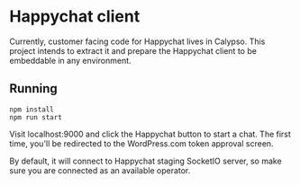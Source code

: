 # Happychat client

Currently, customer facing code for Happychat lives in Calypso. This project intends to extract it and prepare the Happychat client to be embeddable in any environment.

## Running

    npm install
    npm run start

Visit localhost:9000 and click the Happychat button to start a chat. The first time, you'll be redirected to the WordPress.com token approval screen.

By default, it will connect to Happychat staging SocketIO server, so make sure you are connected as an available operator.

